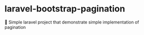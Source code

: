# laravel-bootstrap-pagination
🙊 Simple laravel project that demonstrate simple implementation of pagination
